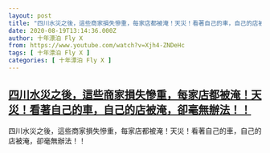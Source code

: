 ```yaml
---
layout: post
title: "四川水災之後，這些商家損失慘重，每家店都被淹！天災！看著自己的車，自己的店被淹，卻毫無辦法！！"
date: 2020-08-19T13:14:36.000Z
author: 十年漂泊 Fly X
from: https://www.youtube.com/watch?v=Xjh4-ZNDeHc
tags: [ 十年漂泊 Fly X ]
categories: [ 十年漂泊 Fly X ]
---
```

<!--1597842876000-->
[四川水災之後，這些商家損失慘重，每家店都被淹！天災！看著自己的車，自己的店被淹，卻毫無辦法！！](https://www.youtube.com/watch?v=Xjh4-ZNDeHc)
------

<div>
四川水災之後，這些商家損失慘重，每家店都被淹！天災！看著自己的車，自己的店被淹，卻毫無辦法！！
</div>
